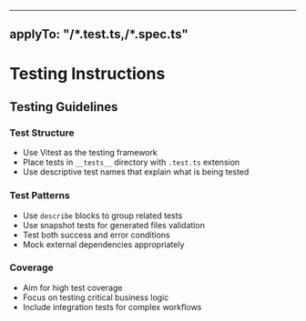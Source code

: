 <!-- ~~ Generated by projen. To modify, edit .projenrc.ts and run "npx projen". -->

---

## applyTo: "**/\*.test.ts,**/\*.spec.ts"

# Testing Instructions

## Testing Guidelines

### Test Structure

- Use Vitest as the testing framework
- Place tests in `__tests__` directory with `.test.ts` extension
- Use descriptive test names that explain what is being tested

### Test Patterns

- Use `describe` blocks to group related tests
- Use snapshot tests for generated files validation
- Test both success and error conditions
- Mock external dependencies appropriately

### Coverage

- Aim for high test coverage
- Focus on testing critical business logic
- Include integration tests for complex workflows
